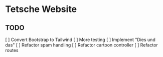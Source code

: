 # Tetsche Website

## TODO
[ ] Convert Bootstrap to Tailwind
[ ] More testing
[ ] Implement "Dies und das"
[ ] Refactor spam handling
[ ] Refactor cartoon controller
[ ] Refactor routes
